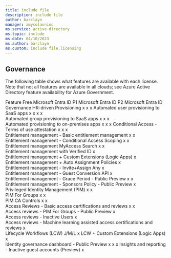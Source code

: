 ```yaml
---
title: include file
description: include file
author: barclayn
manager: amycolannino
ms.service: active-directory
ms.topic: include
ms.date: 04/10/2023
ms.author: barclayn
ms.custom: include file,licensing
---
```



## Governance

The following table shows what features are available with each license. Note that not all features are available in all clouds; see Azure Active Directory feature availability for Azure Government.

Feature	Free	Microsoft Entra ID P1	Microsoft Entra ID P2	Microsoft Entra ID Governance
HR-driven Provisioning		x	x	x
Automated user provisioning to SaaS apps	x	x	x	x	
Automated group provisioning to SaaS apps		x	x	x	
Automated provisioning to on-premises apps		x	x	x
Conditional Access - Terms of use attestation		x	x	x	
Entitlement management - Basic entitlement management			x	x	
Entitlement management - Conditional Access Scoping			x	x	
Entitlement management MyAccess Search			x	x	
Entitlement management with Verified ID				x	
Entitlement management + Custom Extensions (Logic Apps)				x	
Entitlement management + Auto Assignment Policies				x	
Entitlement management - Invite+Assign Any				x	
Entitlement management - Guest Conversion API				x	
Entitlement management - Grace Period - Public Preview			x	x	
Entitlement management - Sponsors Policy - Public Preview				x	
Privileged Identity Management (PIM)			x	x	
PIM For Groups			x	x	
PIM CA Controls			x	x	
Access Reviews - Basic access certifications and reviews			x	x	
Access reviews - PIM For Groups - Public Preview				x	
Access reviews - Inactive Users				x	
Access reviews - Machine learning assisted access certifications and reviews				x	
Lifecycle Workflows (LCW) J/M/L				x
LCW + Custom Extensions (Logic Apps)				x	
Identity governance dashboard - Public Preview		x	x	x
Insights and reporting - Inactive guest accounts (Preview)				x	